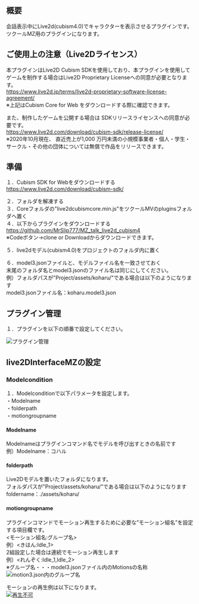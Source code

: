## 概要
会話表示中にLive2d(cubism4.0)でキャラクターを表示させるプラグインです。<br>
ツクールMZ用のプラグインになります。<br>

## ご使用上の注意（Live2Dライセンス）
本プラグインはLive2D Cubism SDKを使用しており、本プラグインを使用してゲームを制作する場合はLive2D Proprietary Licenseへの同意が必要となります。<br>
https://www.live2d.jp/terms/live2d-proprietary-software-license-agreement/<br>
※上記はCubism Core for Web をダウンロードする際に確認できます。<br>

また、制作したゲームを公開する場合は SDKリリースライセンスへの同意が必要です。<br>
https://www.live2d.com/download/cubism-sdk/release-license/<br>
※2020年10月現在、 直近売上が1,000 万円未満の小規模事業者・個人・学生・サークル・その他の団体については無償で作品をリリースできます。<br>

## 準備
１．Cubism SDK for Webをダウンロードする<br>
https://www.live2d.com/download/cubism-sdk/<br>

２．フォルダを解凍する<br>
３．Coreフォルダの"live2dcubismcore.min.js"をツクールMVのpluginsフォルダへ置く<br>
４．以下からプラグインをダウンロードする<br>
https://github.com/MrSlip777/MZ_talk_live2d_cubism4<br>
※Codeボタン→clone or Downloadからダウンロードできます。

５．live2dモデル(cubism4.0)をプロジェクトのフォルダ内に置く<br>

６．model3.jsonファイルと、モデルファイル名を一致させておく<br>
    末尾のフォルダ名とmodel3.jsonのファイル名は同じにしてください。<br>
    例）フォルダパスが"Project/assets/koharu/"である場合は以下のようになります<br>
    model3.jsonファイル名：koharu.model3.json<br>

## プラグイン管理
１．プラグインを以下の順番で設定してください。

![プラグイン管理](https://user-images.githubusercontent.com/17643697/126064520-26d6cd8a-e74a-4b72-84c2-5bee4ab7ad63.png)

## live2DInterfaceMZの設定

### Modelcondition
１．Modelconditionで以下パラメータを設定します。<br>
・Modelname<br>
・folderpath<br>
・motiongroupname<br>
#### Modelname
Modelnameはプラグインコマンド名でモデルを呼び出すときの名前です<br>
例）Modelname：コハル<br>

#### folderpath
Live2Dモデルを置いたフォルダになります。<br>
フォルダパスが"Project/assets/koharu/"である場合は以下のようになります<br>
foldername：./assets/koharu/<br>

#### motiongroupname
プラグインコマンドでモーション再生するために必要な”モーション組名”を設定する項目欄です。<br>
<モーション組名:グループ名><br>
例）<きほん:Idle_1><br>
2組設定した場合は連続でモーション再生します<br>
例）<れんぞく:Idle_1,Idle_2><br>
※グループ名・・・model3.jsonファイル内のMotionsの名称<br>
![motion3.json内のグループ名](https://user-images.githubusercontent.com/17643697/83342186-1f282c80-a327-11ea-9a8b-4f4e6c0b124d.png)<br>

モーションの再生例は以下になります。<br>
[![再生不可](http://img.youtube.com/vi/OUYY3nMYPD0/0.jpg)](http://www.youtube.com/watch?v=OUYY3nMYPD0)


